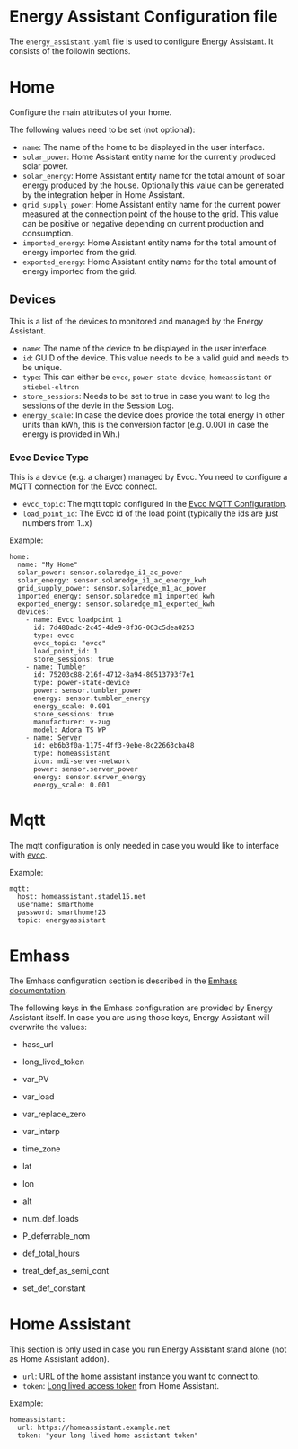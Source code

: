 # Energy Assistant Configuration file

The `energy_assistant.yaml` file is used to configure Energy Assistant. It consists of the followin sections.

# Home

Configure the main attributes of your home.

The following values need to be set (not optional):

- `name`: The name of the home to be displayed in the user interface.
- `solar_power`: Home Assistant entity name for the currently produced solar power.
- `solar_energy`: Home Assistant entity name for the total amount of solar energy produced by the house. Optionally this value can be generated by the integration helper in Home Assistant.
- `grid_supply_power`: Home Assistant entity name for the current power measured at the connection point of the house to the grid. This value can be positive or negative depending on current production and consumption.
- `imported_energy`: Home Assistant entity name for the total amount of energy imported from the grid.
- `exported_energy`: Home Assistant entity name for the total amount of energy imported from the grid.

## Devices

This is a list of the devices to monitored and managed by the Energy Assistant.

- `name`: The name of the device to be displayed in the user interface.
- `id`: GUID of the device. This value needs to be a valid guid and needs to be unique.
- `type`: This can either be `evcc`, `power-state-device`, `homeassistant` or `stiebel-eltron`
- `store_sessions`: Needs to be set to true in case you want to log the sessions of the devie in the Session Log.
- `energy_scale`: In case the device does provide the total energy in other units than kWh, this is the conversion factor (e.g. 0.001 in case the energy is provided in Wh.)

### Evcc Device Type

This is a device (e.g. a charger) managed by Evcc. You need to configure a MQTT connection for the Evcc connect.

- `evcc_topic`: The mqtt topic configured in the [Evcc MQTT Configuration](https://docs.evcc.io/docs/reference/configuration/mqtt).
- `load_point_id`: The Evcc id of the load point (typically the ids are just numbers from 1..x)

Example:

```
home:
  name: "My Home"
  solar_power: sensor.solaredge_i1_ac_power
  solar_energy: sensor.solaredge_i1_ac_energy_kwh
  grid_supply_power: sensor.solaredge_m1_ac_power
  imported_energy: sensor.solaredge_m1_imported_kwh
  exported_energy: sensor.solaredge_m1_exported_kwh
  devices:
    - name: Evcc loadpoint 1
      id: 7d480adc-2c45-4de9-8f36-063c5dea0253
      type: evcc
      evcc_topic: "evcc"
      load_point_id: 1
      store_sessions: true
    - name: Tumbler
      id: 75203c88-216f-4712-8a94-80513793f7e1
      type: power-state-device
      power: sensor.tumbler_power
      energy: sensor.tumbler_energy
      energy_scale: 0.001
      store_sessions: true
      manufacturer: v-zug
      model: Adora TS WP
    - name: Server
      id: eb6b3f0a-1175-4ff3-9ebe-8c22663cba48
      type: homeassistant
      icon: mdi-server-network
      power: sensor.server_power
      energy: sensor.server_energy
      energy_scale: 0.001
```

# Mqtt

The mqtt configuration is only needed in case you would like to interface with [evcc](https://evcc.io/).

Example:

```
mqtt:
  host: homeassistant.stadel15.net
  username: smarthome
  password: smarthome!23
  topic: energyassistant
```

# Emhass

The Emhass configuration section is described in the [Emhass documentation](https://emhass.readthedocs.io/en/latest/config.html).

The following keys in the Emhass configuration are provided by Energy Assistant itself. In case you are using those keys, Energy Assistant will overwrite the values:

- hass_url
- long_lived_token
- var_PV
- var_load
- var_replace_zero
- var_interp
- time_zone
- lat
- lon
- alt

- num_def_loads
- P_deferrable_nom
- def_total_hours
- treat_def_as_semi_cont
- set_def_constant

# Home Assistant

This section is only used in case you run Energy Assistant stand alone (not as Home Assistant addon).

- `url`: URL of the home assistant instance you want to connect to.
- `token`: [Long lived access token](https://www.home-assistant.io/docs/authentication/) from Home Assistant.

Example:

```
homeassistant:
  url: https://homeassistant.example.net
  token: "your long lived home assistant token"
```
